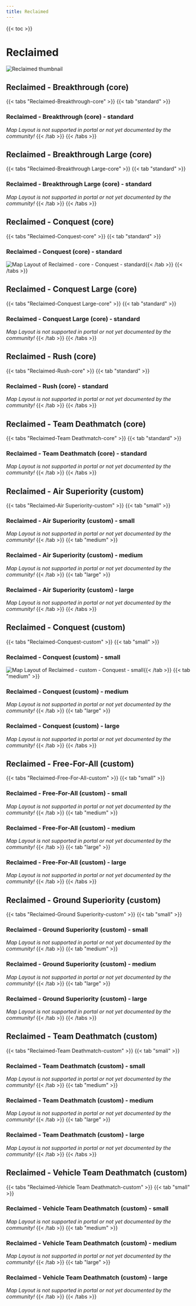 ```yaml
---
title: Reclaimed
---
```


{{< toc >}}

# Reclaimed

![Reclaimed thumbnail](../images/thumbnails/reclaimed_thumbnail.jpg)

## Reclaimed - Breakthrough (core)

{{< tabs "Reclaimed-Breakthrough-core" >}}
{{< tab "standard" >}}
### Reclaimed - Breakthrough (core) - standard

_Map Layout is not supported in portal or not yet documented by the community!_
{{< /tab >}}
{{< /tabs >}}
## Reclaimed - Breakthrough Large (core)

{{< tabs "Reclaimed-Breakthrough Large-core" >}}
{{< tab "standard" >}}
### Reclaimed - Breakthrough Large (core) - standard

_Map Layout is not supported in portal or not yet documented by the community!_
{{< /tab >}}
{{< /tabs >}}
## Reclaimed - Conquest (core)

{{< tabs "Reclaimed-Conquest-core" >}}
{{< tab "standard" >}}
### Reclaimed - Conquest (core) - standard

![Map Layout of Reclaimed - core - Conquest - standard](../images/layouts/reclaimed_conquest_core_standard.png){{< /tab >}}
{{< /tabs >}}
## Reclaimed - Conquest Large (core)

{{< tabs "Reclaimed-Conquest Large-core" >}}
{{< tab "standard" >}}
### Reclaimed - Conquest Large (core) - standard

_Map Layout is not supported in portal or not yet documented by the community!_
{{< /tab >}}
{{< /tabs >}}
## Reclaimed - Rush (core)

{{< tabs "Reclaimed-Rush-core" >}}
{{< tab "standard" >}}
### Reclaimed - Rush (core) - standard

_Map Layout is not supported in portal or not yet documented by the community!_
{{< /tab >}}
{{< /tabs >}}
## Reclaimed - Team Deathmatch (core)

{{< tabs "Reclaimed-Team Deathmatch-core" >}}
{{< tab "standard" >}}
### Reclaimed - Team Deathmatch (core) - standard

_Map Layout is not supported in portal or not yet documented by the community!_
{{< /tab >}}
{{< /tabs >}}
## Reclaimed - Air Superiority (custom)

{{< tabs "Reclaimed-Air Superiority-custom" >}}
{{< tab "small" >}}
### Reclaimed - Air Superiority (custom) - small

_Map Layout is not supported in portal or not yet documented by the community!_
{{< /tab >}}
{{< tab "medium" >}}
### Reclaimed - Air Superiority (custom) - medium

_Map Layout is not supported in portal or not yet documented by the community!_
{{< /tab >}}
{{< tab "large" >}}
### Reclaimed - Air Superiority (custom) - large

_Map Layout is not supported in portal or not yet documented by the community!_
{{< /tab >}}
{{< /tabs >}}
## Reclaimed - Conquest (custom)

{{< tabs "Reclaimed-Conquest-custom" >}}
{{< tab "small" >}}
### Reclaimed - Conquest (custom) - small

![Map Layout of Reclaimed - custom - Conquest - small](../images/layouts/reclaimed_conquest_custom_small.png){{< /tab >}}
{{< tab "medium" >}}
### Reclaimed - Conquest (custom) - medium

_Map Layout is not supported in portal or not yet documented by the community!_
{{< /tab >}}
{{< tab "large" >}}
### Reclaimed - Conquest (custom) - large

_Map Layout is not supported in portal or not yet documented by the community!_
{{< /tab >}}
{{< /tabs >}}
## Reclaimed - Free-For-All (custom)

{{< tabs "Reclaimed-Free-For-All-custom" >}}
{{< tab "small" >}}
### Reclaimed - Free-For-All (custom) - small

_Map Layout is not supported in portal or not yet documented by the community!_
{{< /tab >}}
{{< tab "medium" >}}
### Reclaimed - Free-For-All (custom) - medium

_Map Layout is not supported in portal or not yet documented by the community!_
{{< /tab >}}
{{< tab "large" >}}
### Reclaimed - Free-For-All (custom) - large

_Map Layout is not supported in portal or not yet documented by the community!_
{{< /tab >}}
{{< /tabs >}}
## Reclaimed - Ground Superiority (custom)

{{< tabs "Reclaimed-Ground Superiority-custom" >}}
{{< tab "small" >}}
### Reclaimed - Ground Superiority (custom) - small

_Map Layout is not supported in portal or not yet documented by the community!_
{{< /tab >}}
{{< tab "medium" >}}
### Reclaimed - Ground Superiority (custom) - medium

_Map Layout is not supported in portal or not yet documented by the community!_
{{< /tab >}}
{{< tab "large" >}}
### Reclaimed - Ground Superiority (custom) - large

_Map Layout is not supported in portal or not yet documented by the community!_
{{< /tab >}}
{{< /tabs >}}
## Reclaimed - Team Deathmatch (custom)

{{< tabs "Reclaimed-Team Deathmatch-custom" >}}
{{< tab "small" >}}
### Reclaimed - Team Deathmatch (custom) - small

_Map Layout is not supported in portal or not yet documented by the community!_
{{< /tab >}}
{{< tab "medium" >}}
### Reclaimed - Team Deathmatch (custom) - medium

_Map Layout is not supported in portal or not yet documented by the community!_
{{< /tab >}}
{{< tab "large" >}}
### Reclaimed - Team Deathmatch (custom) - large

_Map Layout is not supported in portal or not yet documented by the community!_
{{< /tab >}}
{{< /tabs >}}
## Reclaimed - Vehicle Team Deathmatch (custom)

{{< tabs "Reclaimed-Vehicle Team Deathmatch-custom" >}}
{{< tab "small" >}}
### Reclaimed - Vehicle Team Deathmatch (custom) - small

_Map Layout is not supported in portal or not yet documented by the community!_
{{< /tab >}}
{{< tab "medium" >}}
### Reclaimed - Vehicle Team Deathmatch (custom) - medium

_Map Layout is not supported in portal or not yet documented by the community!_
{{< /tab >}}
{{< tab "large" >}}
### Reclaimed - Vehicle Team Deathmatch (custom) - large

_Map Layout is not supported in portal or not yet documented by the community!_
{{< /tab >}}
{{< /tabs >}}
